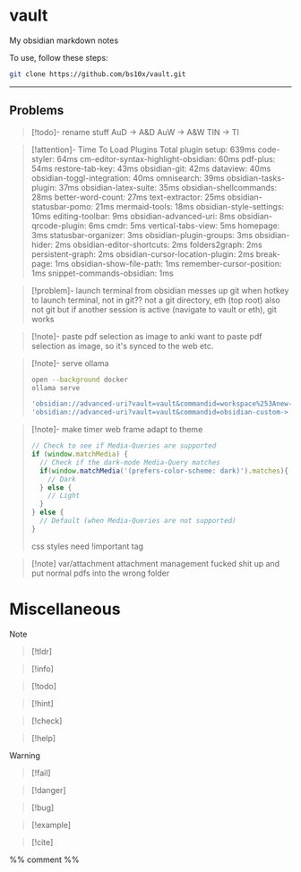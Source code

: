 
# vault

My obsidian markdown notes

To use, follow these steps:

```sh
git clone https://github.com/bs10x/vault.git
```


___

## Problems

>[!todo]- rename stuff
> AuD -> A&D
> AuW -> A&W
> TIN -> TI

>[!attention]- Time To Load Plugins
> Total plugin setup: 639ms
> code-styler: 64ms
> cm-editor-syntax-highlight-obsidian: 60ms
> pdf-plus: 54ms
> restore-tab-key: 43ms
> obsidian-git: 42ms
> dataview: 40ms
> obsidian-toggl-integration: 40ms
> omnisearch: 39ms
> obsidian-tasks-plugin: 37ms
> obsidian-latex-suite: 35ms
> obsidian-shellcommands: 28ms
> better-word-count: 27ms
> text-extractor: 25ms
> obsidian-statusbar-pomo: 21ms
> mermaid-tools: 18ms
> obsidian-style-settings: 10ms
> editing-toolbar: 9ms
> obsidian-advanced-uri: 8ms
> obsidian-qrcode-plugin: 6ms
> cmdr: 5ms
> vertical-tabs-view: 5ms
> homepage: 3ms
> statusbar-organizer: 3ms
> obsidian-plugin-groups: 3ms
> obsidian-hider: 2ms
> obsidian-editor-shortcuts: 2ms
> folders2graph: 2ms
> persistent-graph: 2ms
> obsidian-cursor-location-plugin: 2ms
> break-page: 1ms
> obsidian-show-file-path: 1ms
> remember-cursor-position: 1ms
> snippet-commands-obsidian: 1ms

> [!problem]- launch terminal from obsidian messes up git
> when hotkey to launch terminal, not in git??
> not a git directory, eth (top root) also not git
> but if another session is active (navigate to vault or eth), git works
>

>[!note]- paste pdf selection as image to anki
> want to paste pdf selection as image, so it's synced to the web etc.

>[!note]- serve ollama
> ```bash
> open --background docker
> ollama serve
>
> 'obsidian://advanced-uri?vault=vault&commandid=workspace%253Anew-> tab'
> 'obsidian://advanced-uri?vault=vault&commandid=obsidian-custom-> frames%253Aopen-custom-frames-ollama'
> ```

> [!note]- make timer web frame adapt to theme
> ```javascript
> // Check to see if Media-Queries are supported
> if (window.matchMedia) {
>   // Check if the dark-mode Media-Query matches
>   if(window.matchMedia('(prefers-color-scheme: dark)').matches){
>     // Dark
>   } else {
>     // Light
>   }
> } else {
>   // Default (when Media-Queries are not supported)
> }
> ```
> css styles need !important tag

> [!note] var/attachment
> attachment management fucked shit up and put normal pdfs into the wrong folder
> 



# Miscellaneous

>[!note]

>[!tldr]

>[!info]

>[!todo]

>[!hint]

>[!check]

>[!help]

>[!warning]

>[!fail]

>[!danger]

>[!bug]

>[!example]

>[!cite]


%%
comment
%%

<!--
comment
-->
